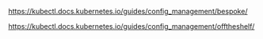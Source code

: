 https://kubectl.docs.kubernetes.io/guides/config_management/bespoke/

https://kubectl.docs.kubernetes.io/guides/config_management/offtheshelf/